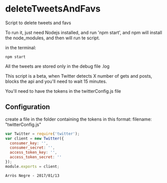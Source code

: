 # deleteTweetsAndFavs
Script to delete tweets and favs

To run it, just need Nodejs installed, and run 'npm start', and npm will install the node_modules, and then will run te script.

in the terminal:
```
npm start
```
All the tweets are stored only in the debug file .log

This script is a beta, when Twitter detects X number of gets and posts, blocks the api and you'll need to wait 15 minutes.

You'll need to have the tokens in the twitterConfig.js file


## Configuration
create a file in the folder containing the tokens in this format:
filename: "twitterConfig.js"

```javascript
var Twitter = require('twitter');
var client = new Twitter({
  consumer_key: '',
  consumer_secret: '',
  access_token_key: '',
  access_token_secret: ''
});
module.exports = client;

```

    Arròs Negre - 2017/01/13
